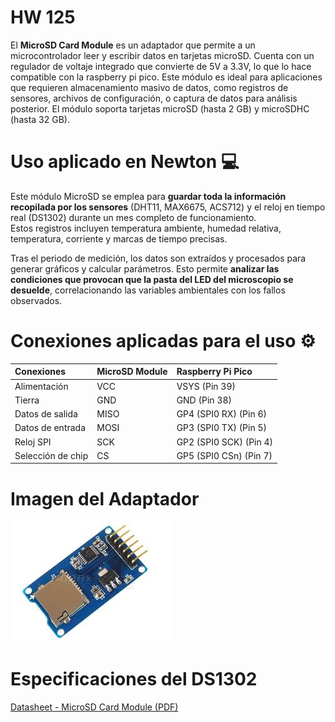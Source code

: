 # HW 125

El **MicroSD Card Module** es un adaptador que permite a un microcontrolador leer y escribir datos en tarjetas microSD. Cuenta con un regulador de voltaje integrado que convierte de 5V a 3.3V, lo que lo hace compatible con la raspberry pi pico. Este módulo es ideal para aplicaciones que requieren almacenamiento masivo de datos, como registros de sensores, archivos de configuración, o captura de datos para análisis posterior. El módulo soporta tarjetas microSD (hasta 2 GB) y microSDHC (hasta 32 GB).

# Uso aplicado en Newton 💻

Este módulo MicroSD se emplea para **guardar toda la información recopilada por los sensores** (DHT11, MAX6675, ACS712) y el reloj en tiempo real (DS1302) durante un mes completo de funcionamiento.  
Estos registros incluyen temperatura ambiente, humedad relativa, temperatura, corriente y marcas de tiempo precisas.

Tras el periodo de medición, los datos son extraídos y procesados para generar gráficos y calcular parámetros. Esto permite **analizar las condiciones que provocan que la pasta del LED del microscopio se desuelde**, correlacionando las variables ambientales con los fallos observados.

# Conexiones aplicadas para el uso ⚙️

| Conexiones        | MicroSD Module | Raspberry Pi Pico |
| :---------------- | :------------- | :---------------- |
| Alimentación      | VCC            | VSYS (Pin 39)       |
| Tierra            | GND            | GND (Pin 38)      |
| Datos de salida   | MISO           | GP4 (SPI0 RX) (Pin 6)   |
| Datos de entrada  | MOSI           | GP3 (SPI0 TX) (Pin 5)   |
| Reloj SPI         | SCK            | GP2 (SPI0 SCK) (Pin 4) |
| Selección de chip | CS             | GP5 (SPI0 CSn)  (Pin 7) |

# Imagen del Adaptador 

![](img/microcardadapter.jpeg)

# Especificaciones del DS1302

[Datasheet - MicroSD Card Module (PDF)](https://cdn.awsli.com.br/945/945993/arquivos/Datasheet-MicroSD-Module.pdf)
